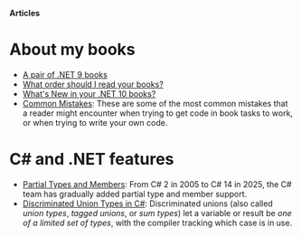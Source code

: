 **Articles**

# About my books
- [A pair of .NET 9 books](pair-of-net9-books.md)
- [What order should I read your books?](book-sequence.md)
- [What's New in your .NET 10 books?](whats-new-in-net10-books.md)
- [Common Mistakes](common-mistakes.md): These are some of the most common mistakes that a reader might encounter when trying to get code in book tasks to work, or when trying to write your own code.

# C# and .NET features
- [Partial Types and Members](partial-types-and-members.md): From C# 2 in 2005 to C# 14 in 2025, the C# team has gradually added partial type and member support. 
- [Discriminated Union Types in C#](union-types.md): Discriminated unions (also called *union types*, *tagged unions*, or *sum types*) let a variable or result be *one of a limited set of types*, with the compiler tracking which case is in use​.
